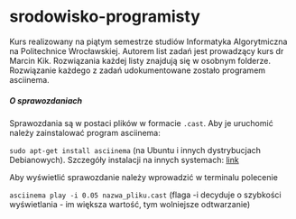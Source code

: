 # srodowisko-programisty
Kurs realizowany na piątym semestrze studiów Informatyka Algorytmiczna na Politechnice Wrocławskiej. Autorem list zadań jest prowadzący kurs dr Marcin Kik. Rozwiązania każdej listy znajdują się w osobnym folderze. Rozwiązanie każdego z zadań udokumentowane zostało programem asciinema.
##### O sprawozdaniach
Sprawozdania są w postaci plików w formacie `.cast`. Aby je uruchomić należy zainstalować program asciinema:

`sudo apt-get install asciinema` (na Ubuntu i innych dystrybucjach Debianowych).
Szczegóły instalacji na innych systemach: [link](https://asciinema.org/docs/installation)

Aby wyświetlić sprawozdanie należy wprowadzić w terminalu polecenie

`asciinema play -i 0.05 nazwa_pliku.cast` (flaga -i decyduje o szybkości wyświetlania - im większa wartość, tym wolniejsze odtwarzanie)

